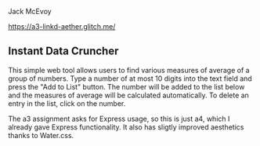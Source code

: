 Jack McEvoy

https://a3-linkd-aether.glitch.me/

## Instant Data Cruncher
This simple web tool allows users to find various measures of average of a group of numbers. Type a number of at most 10 digits into the text field and press the "Add to List" button. The number will be added to the list below and the measures of average will be calculated automatically. To delete an entry in the list, click on the number.

The a3 assignment asks for Express usage, so this is just a4, which I already gave Express functionality. It also has sligtly improved aesthetics thanks to Water.css.